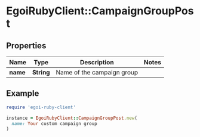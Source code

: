 # EgoiRubyClient::CampaignGroupPost

## Properties

| Name | Type | Description | Notes |
| ---- | ---- | ----------- | ----- |
| **name** | **String** | Name of the campaign group |  |

## Example

```ruby
require 'egoi-ruby-client'

instance = EgoiRubyClient::CampaignGroupPost.new(
  name: Your custom campaign group
)
```

